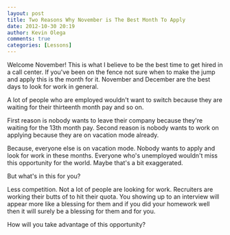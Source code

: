 ```yaml
---
layout: post
title: Two Reasons Why November is The Best Month To Apply
date: 2012-10-30 20:19
author: Kevin Olega
comments: true
categories: [Lessons]
---
```

Welcome November! This is what I believe to be the best time to get hired in a call center. If you've been on the fence not sure when to make the jump and apply this is the month for it. November and December are the best days to look for work in general.

A lot of people who are employed wouldn't want to switch because they are waiting for their thirteenth month pay and so on.

First reason is nobody wants to leave their company because they're waiting for the 13th month pay. Second reason is nobody wants to work on applying because they are on vacation mode already.

Because, everyone else is on vacation mode. Nobody wants to apply and look for work in these months. Everyone who's unemployed wouldn't miss this opportunity for the world. Maybe that's a bit exaggerated.

But what's in this for you?

Less competition. Not a lot of people are looking for work. Recruiters are working their butts of to hit their quota. You showing up to an interview will appear more like a blessing for them and if you did your homework well then it will surely be a blessing for them and for you.

How will you take advantage of this opportunity?

